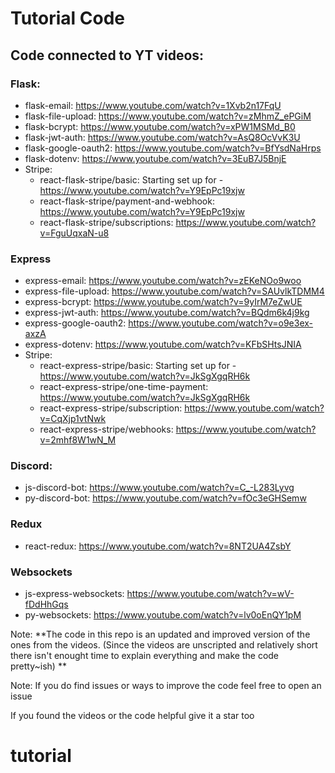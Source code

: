 # Tutorial Code
## Code connected to YT videos:

### Flask:
* flask-email: https://www.youtube.com/watch?v=1Xvb2n17FqU
* flask-file-upload: https://www.youtube.com/watch?v=zMhmZ_ePGiM
* flask-bcrypt: https://www.youtube.com/watch?v=xPW1MSMd_B0
* flask-jwt-auth: https://www.youtube.com/watch?v=AsQ8OcVvK3U
* flask-google-oauth2: https://www.youtube.com/watch?v=BfYsdNaHrps
* flask-dotenv: https://www.youtube.com/watch?v=3EuB7J5BnjE
* Stripe:
  * react-flask-stripe/basic: Starting set up for - https://www.youtube.com/watch?v=Y9EpPc19xjw
  * react-flask-stripe/payment-and-webhook: https://www.youtube.com/watch?v=Y9EpPc19xjw
  * react-flask-stripe/subscriptions: https://www.youtube.com/watch?v=FguUqxaN-u8

### Express
* express-email: https://www.youtube.com/watch?v=zEKeNOo9woo
* express-file-upload: https://www.youtube.com/watch?v=SAUvlkTDMM4
* express-bcrypt: https://www.youtube.com/watch?v=9yIrM7eZwUE
* express-jwt-auth: https://www.youtube.com/watch?v=BQdm6k4j9kg
* express-google-oauth2: https://www.youtube.com/watch?v=o9e3ex-axzA
* express-dotenv: https://www.youtube.com/watch?v=KFbSHtsJNIA
* Stripe:
  * react-express-stripe/basic: Starting set up for - https://www.youtube.com/watch?v=JkSgXgqRH6k
  * react-express-stripe/one-time-payment: https://www.youtube.com/watch?v=JkSgXgqRH6k
  * react-express-stripe/subscription: https://www.youtube.com/watch?v=CqXjp1vtNwk
  * react-express-stripe/webhooks: https://www.youtube.com/watch?v=2mhf8W1wN_M
  
### Discord:
* js-discord-bot: https://www.youtube.com/watch?v=C_-L283Lyvg
* py-discord-bot: https://www.youtube.com/watch?v=fOc3eGHSemw

### Redux
* react-redux: https://www.youtube.com/watch?v=8NT2UA4ZsbY

### Websockets
* js-express-websockets: https://www.youtube.com/watch?v=wV-fDdHhGqs
* py-websockets: https://www.youtube.com/watch?v=lv0oEnQY1pM

Note: **The code in this repo is an updated and improved version of the ones from the videos. (Since the videos are unscripted and relatively short there isn't enought time to explain everything and make the code pretty~ish) **

Note: If you do find issues or ways to improve the code feel free to open an issue

If you found the videos or the code helpful give it a star too
# tutorial
